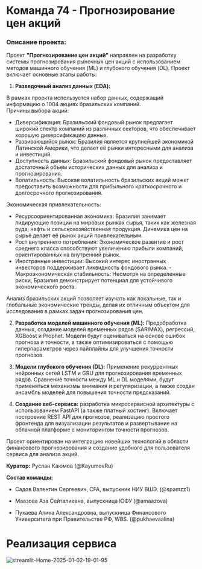 # Команда 74 - Прогнозирование цен акций

### Описание проекта:

Проект **"Прогнозирование цен акций"** направлен на разработку системы прогнозирования рыночных цен акций с использованием методов машинного обучения (ML) и глубокого обучения (DL). Проект включает основные этапы работы:

1. **Разведочный анализ данных (EDA):**

В рамках проекта используется набор данных, содержащий информацию о 1004 акциях бразильских компаний.  
Причины выбора акций:  
- Диверсификация: Бразильский фондовый рынок предлагает широкий спектр компаний из различных секторов, что обеспечивает хорошую диверсификацию данных.  
- Развивающийся рынок: Бразилия является крупнейшей экономикой Латинской Америки, что делает её рынки интересными для анализа и инвестиций.  
- Доступность данных: Бразильский фондовый рынок предоставляет достаточный объем исторических данных для анализа и прогнозирования.  
- Волатильность: Высокая волатильность бразильских акций может предоставить возможности для прибыльного краткосрочного и долгосрочного прогнозирования.  

Экономическая привлекательность:
- Ресурсоориентированная экономика: Бразилия занимает лидирующие позиции на мировых рынках сырья, таких как железная руда, нефть и сельскохозяйственная продукция. Динамика цен на сырьё делает её рынок акций привлекательным.  
- Рост внутреннего потребления: Экономическое развитие и рост среднего класса способствуют увеличению прибыли компаний, ориентированных на внутренний рынок.  
- Иностранные инвестиции: Высокий интерес иностранных инвесторов поддерживает ликвидность фондового рынка. - Макроэкономическая стабильность: Несмотря на определенные риски, Бразилия демонстрирует потенциал для устойчивого экономического роста.  

Анализ бразильских акций позволяет изучать как локальные, так и глобальные экономические тренды, делая их отличным объектом для исследования в рамках задач прогнозирования цен.

2. **Разработка моделей машинного обучения (ML):** Предобработка данных, создание моделей временных рядов (SARIMAX), регрессий, XGBoost и Prophet. Модели будут оцениваться на основе ошибок прогноза и точности, а также оптимизироваться с помощью гиперпараметров через пайплайны для улучшения точности прогнозов.

3. **Модели глубокого обучения (DL):** Применение рекуррентных нейронных сетей LSTM и GRU для прогнозирования временных рядов. Сравнение точности между ML и DL моделями, будут применяться механизмы внимания и регуляризации, а также создан ансамбль моделей для повышения точности предсказаний.


4. **Создание веб-сервиса:** разработка микросервисной архитектуры с использованием FastAPI (а также платный хостинг). Включает построение REST API для прогнозов, реализацию простого фронтенда для визуализации результатов и развертывание на облачной платформе с мониторингом точности прогнозов.

Проект ориентирован на интеграцию новейших технологий в области финансового прогнозирования и создание удобного для пользователя сервиса для анализа акций.

**Куратор:** Руслан Каюмов (@KayumovRu)


**Состав команды:**

- Садов Валентин Сергеевич, CFA, выпускник НИУ ВШЭ. (@spamzz1)

- Маазова Аза Сейталиевна, выпускница ЮФУ (@amaazova)

- Пухаева Алина Александровна, выпускница Финансового Университета при Правительстве РФ, WBS. (@pukhaevaalina)

# Реализация сервиса #

![streamlit-Home-2025-01-02-19-01-95](https://raw.githubusercontent.com/apukhaevaa/team74_stock_price_forecasting/main/gifs/streamlit-Home-2025-01-02-19-01-95.gif)




